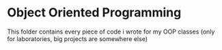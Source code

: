 # Object Oriented Programming

This folder contains every piece of code i wrote for my OOP classes (only for laboratories, big projects are somewhere else)
